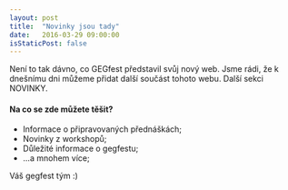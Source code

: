 ```yaml
---
layout: post
title:  "Novinky jsou tady"
date:   2016-03-29 09:00:00
isStaticPost: false
---
```


Není to tak dávno, co GEGfest představil svůj nový web. Jsme rádi, že k dnešnímu dni můžeme přidat další součást tohoto webu. Další sekci NOVINKY.


#### Na co se zde můžete těšit?

* Informace o připravovaných přednáškách;
* Novinky z workshopů;
* Důležité informace o gegfestu;
* ...a mnohem více;

Váš gegfest tým :)
